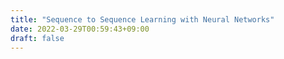 ```yaml
---
title: "Sequence to Sequence Learning with Neural Networks"
date: 2022-03-29T00:59:43+09:00
draft: false
---
```

